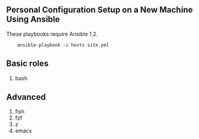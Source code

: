 Personal Configuration Setup on a New Machine Using Ansible
-------------------------------------------

These playbooks require Ansible 1.2.

        ansible-playbook -i hosts site.yml

Basic roles
-----------------------
1. bash

Advanced
-----------------------
1. fish
2. fzf
3. z
4. emacs